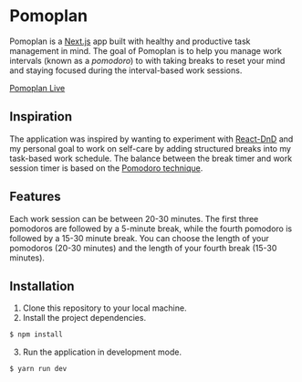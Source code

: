 
# Pomoplan

Pomoplan is a [Next.js](https://nextjs.org/docs/getting-started) app built with
healthy and productive task management in mind. The goal of Pomoplan is to help
you manage work intervals (known as a _pomodoro_) to with taking breaks to reset
your mind and staying focused during the interval-based work sessions.

[Pomoplan Live](https://pomoplan.vercel.app/)

## Inspiration

The application was inspired by wanting to experiment with
[React-DnD](https://react-dnd.github.io/react-dnd/about) and my personal goal to
work on self-care by adding structured breaks into my task-based work schedule.
The balance between the break timer and work session timer is based on the
[Pomodoro technique](https://en.wikipedia.org/wiki/Pomodoro_Technique).

## Features

Each work session can be between 20-30 minutes. The first three pomodoros are
followed by a 5-minute break, while the fourth pomodoro is followed by a 15-30
minute break. You can choose the length of your pomodoros (20-30 minutes) and
the length of your fourth break (15-30 minutes).

## Installation

1. Clone this repository to your local machine.
2. Install the project dependencies.
  ```sh
  $ npm install
  ```
3. Run the application in development mode.
  ```sh
  $ yarn run dev
  ```
